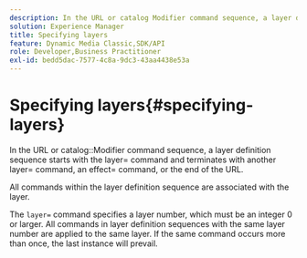 ```yaml
---
description: In the URL or catalog Modifier command sequence, a layer definition sequence starts with the layer= command and terminates with another layer= command, an effect= command, or the end of the URL.
solution: Experience Manager
title: Specifying layers
feature: Dynamic Media Classic,SDK/API
role: Developer,Business Practitioner
exl-id: bedd5dac-7577-4c8a-9dc3-43aa4438e53a
---
```

# Specifying layers{#specifying-layers}

In the URL or catalog::Modifier command sequence, a layer definition sequence starts with the layer= command and terminates with another layer= command, an effect= command, or the end of the URL.

All commands within the layer definition sequence are associated with the layer.

The `layer=` command specifies a layer number, which must be an integer 0 or larger. All commands in layer definition sequences with the same layer number are applied to the same layer. If the same command occurs more than once, the last instance will prevail.
